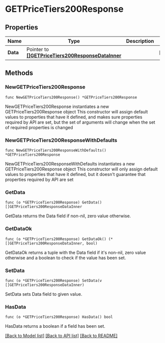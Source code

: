 # GETPriceTiers200Response

## Properties

Name | Type | Description | Notes
------------ | ------------- | ------------- | -------------
**Data** | Pointer to [**[]GETPriceTiers200ResponseDataInner**](GETPriceTiers200ResponseDataInner.md) |  | [optional] 

## Methods

### NewGETPriceTiers200Response

`func NewGETPriceTiers200Response() *GETPriceTiers200Response`

NewGETPriceTiers200Response instantiates a new GETPriceTiers200Response object
This constructor will assign default values to properties that have it defined,
and makes sure properties required by API are set, but the set of arguments
will change when the set of required properties is changed

### NewGETPriceTiers200ResponseWithDefaults

`func NewGETPriceTiers200ResponseWithDefaults() *GETPriceTiers200Response`

NewGETPriceTiers200ResponseWithDefaults instantiates a new GETPriceTiers200Response object
This constructor will only assign default values to properties that have it defined,
but it doesn't guarantee that properties required by API are set

### GetData

`func (o *GETPriceTiers200Response) GetData() []GETPriceTiers200ResponseDataInner`

GetData returns the Data field if non-nil, zero value otherwise.

### GetDataOk

`func (o *GETPriceTiers200Response) GetDataOk() (*[]GETPriceTiers200ResponseDataInner, bool)`

GetDataOk returns a tuple with the Data field if it's non-nil, zero value otherwise
and a boolean to check if the value has been set.

### SetData

`func (o *GETPriceTiers200Response) SetData(v []GETPriceTiers200ResponseDataInner)`

SetData sets Data field to given value.

### HasData

`func (o *GETPriceTiers200Response) HasData() bool`

HasData returns a boolean if a field has been set.


[[Back to Model list]](../README.md#documentation-for-models) [[Back to API list]](../README.md#documentation-for-api-endpoints) [[Back to README]](../README.md)


